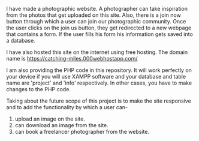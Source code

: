 I have made a photographic website. A photographer can take inspiration from the photos that get uploaded on this site. Also, there is a join now button through which a user can join our photographic community. Once the user clicks on the join us button, they get redirected to a new webpage that contains a form. If the user fills his form his information gets saved into a database.

I have also hosted this site on the internet using free hosting. The domain name is 
https://catching-miles.000webhostapp.com/

I am also providing the PHP code in this repository. It will work perfectly on your device if you will use XAMPP software and your database and table name are 'project' and 'info' respectively. In other cases, you have to make changes to the PHP code.

Taking about the future scope of this project is to make the site responsive and to add the functionality by which a user can-
1) upload an image on the site.
2) can download an image from the site.
3) can book a freelancer photographer from the website. 

